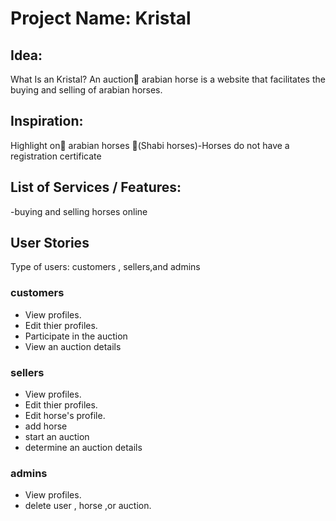 # Project Name: Kristal
## Idea:
What Is an Kristal? 
An auction ِarabian horse is a website that facilitates the buying and selling of arabian horses.
## Inspiration:
Highlight on ِarabian horses (ٍShabi horses)-Horses  do not have a registration certificate
## List of Services / Features:
-buying and selling horses online 
## User Stories
Type of users: customers , sellers,and admins
### customers
- View  profiles.
- Edit thier profiles.
- Participate in the auction
- View an auction details
### sellers
- View profiles.
- Edit thier profiles.
- Edit horse's profile.
- add horse
- start an auction
- determine an auction details
### admins
- View profiles.
- delete user , horse ,or auction.



